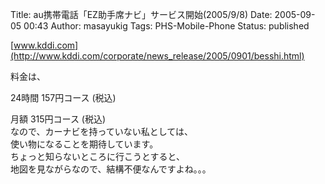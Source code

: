 Title: au携帯電話「EZ助手席ナビ」サービス開始(2005/9/8)
Date: 2005-09-05 00:43
Author: masayukig
Tags: PHS-Mobile-Phone
Status: published

[www.kddi.com](http://www.kddi.com/corporate/news_release/2005/0901/besshi.html)

料金は、

24時間 157円コース (税込)

月額 315円コース (税込)  
なので、カーナビを持っていない私としては、  
使い物になることを期待しています。  
ちょっと知らないところに行こうとすると、  
地図を見ながらなので、結構不便なんですよね。。。

